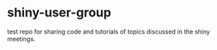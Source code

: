 # shiny-user-group

test repo for sharing code and tutorials of topics discussed in the shiny meetings.
